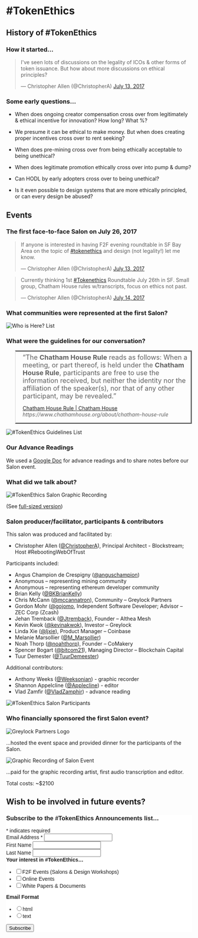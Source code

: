 # #TokenEthics

## History of #TokenEthics

### How it started…

<blockquote class="twitter-tweet" data-lang="en" hide_thread="true" data-conversation="none"><p lang="en" dir="ltr">I&#39;ve seen lots of discussions on the legality of ICOs &amp; other forms of token issuance. But how about more discussions on ethical principles?</p>&mdash; Christopher Allen (@ChristopherA) <a href="https://twitter.com/ChristopherA/status/885606036379287552">July 13, 2017</a></blockquote>
<script async src="//platform.twitter.com/widgets.js" charset="utf-8"></script>

### Some early questions…

* When does ongoing creator compensation cross over from legitimately &amp; ethical incentive for innovation? How long? What %?

* We presume it can be ethical to make money. But when does creating proper incentives cross over to rent seeking?

* When does pre-mining cross over from being ethically acceptable to being  unethical?

* When does legitimate promotion ethically cross over into pump &amp; dump?

* Can HODL by early adopters cross over to being unethical?

* Is it even possible to design systems that are more ethically principled, or can every design be abused?

## Events

### The first face-to-face Salon on July 26, 2017

<blockquote class="twitter-tweet" data-lang="en" hide_thread="true" data-conversation="none"><p lang="en" dir="ltr">If anyone is interested in having F2F evening roundtable in SF Bay Area on the topic of <a href="https://twitter.com/hashtag/tokenethics?src=hash">#tokenethics</a> and design (not legality!) let me know.</p>&mdash; Christopher Allen (@ChristopherA) <a href="https://twitter.com/ChristopherA/status/885646222844846080">July 13, 2017</a></blockquote>
<script async src="//platform.twitter.com/widgets.js" charset="utf-8"></script>

<blockquote class="twitter-tweet" data-lang="en" hide_thread="true" data-conversation="none"><p lang="en" dir="ltr">Currently thinking 1st <a href="https://twitter.com/hashtag/Tokenethics?src=hash">#Tokenethics</a> Roundtable July 26th in SF. Small group, Chatham House rules w/transcripts, focus on ethics not past.</p>&mdash; Christopher Allen (@ChristopherA) <a href="https://twitter.com/ChristopherA/status/885900718485381120">July 14, 2017</a></blockquote>
<script async src="//platform.twitter.com/widgets.js" charset="utf-8"></script>

### What communities were represented at the first Salon?

![Who is Here? List](./images/tokenethics_salon_2017-07-25_who_is_here.jpg)

### What were the guidelines for our conversation?

<blockquote style="border-style: solid;"><div style="margin: 5px 5px 5px 5px;"><font size="+1">&ldquo;The <b>Chatham House Rule</b> reads as follows: When a meeting, or part thereof, is held under the <b>Chatham House Rule</b>, participants are free to use the information received, but neither the identity nor the affiliation of the speaker(s), nor that of any other participant, may be revealed.&rdquo;</font><p><a  href="https://www.chathamhouse.org/about/chatham-house-rule">Chatham House Rule | Chatham House</a><br/><span style="white-space:nowrap"><cite>https://www.chathamhouse.org/about/chatham-house-rule</cite></span></p></div></blockquote>

![#TokenEthics Guidelines List](./images/tokenethics_salon_2017-07-25_guidelines.jpg)

### Our Advance Readings

We used a [Google Doc](https://docs.google.com/document/d/1rFwP_0LvAwo17ZI80jn_vE68NjrNxKrBSRPRuTEz678) for advance readings and to share notes before our Salon event.

### What did we talk about?

![#TokenEthics Salon Graphic Recording ](./images/tokenethics_salon_2017-07-25_graphic_recording.jpg)

(See <a href="./images/tokenethics_salon_2017-07-25_graphic_recording.jpg" target="new"> full-sized version</a>)

### Salon producer/facilitator, participants & contributors

This salon was produced and facilitated by:
* Christopher Allen ([@ChristopherA](http://twitter.com/ChristopherA)), Principal Architect - Blockstream; Host #RebootingWebOfTrust

Participants included:
* Angus Champion de Crespigny ([@anguschampion](https://twitter.com/anguschampion))
* Anonymous – representing mining community
* Anonymous – representing ethereum developer community
* Brian Kelly ([@BKBrianKelly](https://twitter.com/BKBrianKelly))
* Chris McCann ([@mccannatron](https://twitter.com/mccannatron)), Community – Greylock Partners
* Gordon Mohr ([@gojomo](https://twitter.com/gojomo), Independent Software Developer; Advisor – ZEC Corp (Zcash)
* Jehan Tremback ([@Jtremback](https://twitter.com/Jtremback)), Founder – Althea Mesh
* Kevin Kwok ([@kevinakwok](https://twitter.com/kevinakwok)), Investor – Greylock
* Linda Xie ([@ljxie](https://twitter.com/ljxie)), Product Manager – Coinbase
* Melanie Marsollier ([@M_Marsollier](https://twitter.com/M_Marsollier))
* Noah Thorp ([@noahthorp](https://twitter.com/noahthorp)), Founder – CoMakery
* Spencer Bogart ([@bitcom21](https://twitter.com/bitcom21)), Managing Director – Blockchain Capital
* Tuur Demester ([@TuurDemeester](https://twitter.com/TuurDemeester))

Additional contributors:
* Anthony Weeks ([@Weeksonian](https://twitter.com/Weeksonian)) - graphic recorder
* Shannon Appelcline ([@Applecline](https://twitter.com/Applecline)) - editor
* Vlad Zamfir ([@VladZamphir](https://twitter.com/VladZamphir)) - advance reading

![#TokenEthics Salon Participants](./images/tokenethics_salon_2017-07-25_participants.jpg)

### Who financially sponsored the first Salon event?

![Greylock Partners Logo](./images/greylock_partners_logo.png)

…hosted the event space and provided dinner for the participants of the Salon.

![Graphic Recording of Salon Event](./images/blockstream_logo.png)

…paid for the graphic recording artist, first audio transcription and editor.

Total costs: ~$2100

## Wish to be involved in future events?

<!-- Begin MailChimp Signup Form -->
<link href="//cdn-images.mailchimp.com/embedcode/classic-10_7.css" rel="stylesheet" type="text/css">
<style type="text/css">
	#mc_embed_signup{background:#fff; clear:left; font:14px Helvetica,Arial,sans-serif; }
	/* Add your own MailChimp form style overrides in your site stylesheet or in this style block.
	   We recommend moving this block and the preceding CSS link to the HEAD of your HTML file. */
</style>
<div id="mc_embed_signup">
<form action="//TokenEthics.us16.list-manage.com/subscribe/post?u=770bd4e56d05b0c99808a4b59&amp;id=e754fd939f" method="post" id="mc-embedded-subscribe-form" name="mc-embedded-subscribe-form" class="validate" target="_blank" novalidate>
    <div id="mc_embed_signup_scroll">
	<h3>Subscribe to the #TokenEthics Announcements list…</h3>
<div class="indicates-required"><span class="asterisk">*</span> indicates required</div>
<div class="mc-field-group">
	<label for="mce-EMAIL">Email Address  <span class="asterisk">*</span>
</label>
	<input type="email" value="" name="EMAIL" class="required email" id="mce-EMAIL">
</div>
<div class="mc-field-group">
	<label for="mce-FNAME">First Name </label>
	<input type="text" value="" name="FNAME" class="" id="mce-FNAME">
</div>
<div class="mc-field-group">
	<label for="mce-LNAME">Last Name </label>
	<input type="text" value="" name="LNAME" class="" id="mce-LNAME">
</div>
<div class="mc-field-group input-group">
    <strong>Your interest in #TokenEthics… </strong>
    <ul><li><input type="checkbox" value="1" name="group[1003][1]" id="mce-group[1003]-1003-0"><label for="mce-group[1003]-1003-0">F2F Events (Salons &amp; Design Workshops)</label></li>
<li><input type="checkbox" value="2" name="group[1003][2]" id="mce-group[1003]-1003-1"><label for="mce-group[1003]-1003-1">Online Events</label></li>
<li><input type="checkbox" value="4" name="group[1003][4]" id="mce-group[1003]-1003-2"><label for="mce-group[1003]-1003-2">White Papers &amp; Documents</label></li>
</ul>
</div>
<div class="mc-field-group input-group">
    <strong>Email Format </strong>
    <ul><li><input type="radio" value="html" name="EMAILTYPE" id="mce-EMAILTYPE-0"><label for="mce-EMAILTYPE-0">html</label></li>
<li><input type="radio" value="text" name="EMAILTYPE" id="mce-EMAILTYPE-1"><label for="mce-EMAILTYPE-1">text</label></li>
</ul>
</div>
	<div id="mce-responses" class="clear">
		<div class="response" id="mce-error-response" style="display:none"></div>
		<div class="response" id="mce-success-response" style="display:none"></div>
	</div>    <!-- real people should not fill this in and expect good things - do not remove this or risk form bot signups-->
    <div style="position: absolute; left: -5000px;" aria-hidden="true"><input type="text" name="b_770bd4e56d05b0c99808a4b59_e754fd939f" tabindex="-1" value=""></div>
    <div class="clear"><input type="submit" value="Subscribe" name="subscribe" id="mc-embedded-subscribe" class="button"></div>
    </div>
</form>
</div>
<script type='text/javascript' src='//s3.amazonaws.com/downloads.mailchimp.com/js/mc-validate.js'></script><script type='text/javascript'>(function($) {window.fnames = new Array(); window.ftypes = new Array();fnames[0]='EMAIL';ftypes[0]='email';fnames[1]='FNAME';ftypes[1]='text';fnames[2]='LNAME';ftypes[2]='text';}(jQuery));var $mcj = jQuery.noConflict(true);</script>
<!--End mc_embed_signup-->
